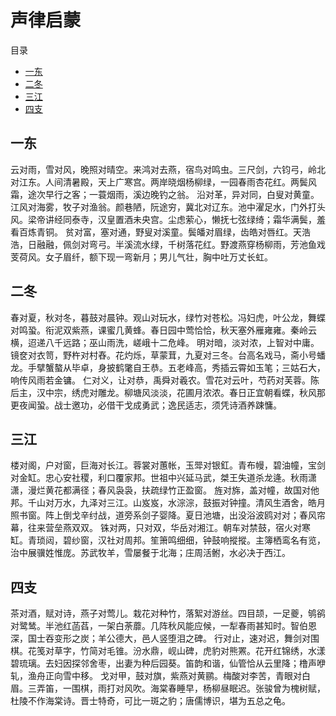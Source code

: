 # 声律启蒙

目录

* [一东](#一东)
* [二冬](#二冬)
* [三江](#三江)
* [四支](#四支)

## 一东

云对雨，雪对风，晚照对晴空。来鸿对去燕，宿鸟对鸣虫。三尺剑，六钧弓，岭北对江东。人间清暑殿，天上广寒宫。两岸晓烟杨柳绿，一园春雨杏花红。两鬓风霜，途次早行之客；一蓑烟雨，溪边晚钓之翁。
沿对革，异对同，白叟对黄童。江风对海雾，牧子对渔翁。颜巷陋，阮途穷，冀北对辽东。池中濯足水，门外打头风。梁帝讲经同泰寺，汉皇置酒未央宫。尘虑萦心，懒抚七弦绿绮；霜华满鬓，羞看百炼青铜。
贫对富，塞对通，野叟对溪童。鬓皤对眉绿，齿皓对唇红。天浩浩，日融融，佩剑对弯弓。半溪流水绿，千树落花红。野渡燕穿杨柳雨，芳池鱼戏芰荷风。女子眉纤，额下现一弯新月；男儿气壮，胸中吐万丈长虹。

## 二冬

春对夏，秋对冬，暮鼓对晨钟。观山对玩水，绿竹对苍松。冯妇虎，叶公龙，舞蝶对鸣蛩。衔泥双紫燕，课蜜几黄蜂。春日园中莺恰恰，秋天塞外雁雍雍。秦岭云横，迢递八千远路；巫山雨洗，嵯峨十二危峰。
明对暗，淡对浓，上智对中庸。镜奁对衣笥，野杵对村舂。花灼烁，草蒙茸，九夏对三冬。台高名戏马，斋小号蟠龙。手擘蟹螯从毕卓，身披鹤氅自王恭。五老峰高，秀插云霄如玉笔；三姑石大，响传风雨若金镛。
仁对义，让对恭，禹舜对羲农。雪花对云叶，芍药对芙蓉。陈后主，汉中宗，绣虎对雕龙。柳塘风淡淡，花圃月浓浓。春日正宜朝看蝶，秋风那更夜闻蛩。战士邀功，必借干戈成勇武；逸民适志，须凭诗酒养踈慵。

## 三江

楼对阁，户对窗，巨海对长江。蓉裳对蕙帐，玉斝对银釭。青布幔，碧油幢，宝剑对金缸。忠心安社稷，利口覆家邦。世祖中兴延马武，桀王失道杀龙逄。秋雨潇潇，漫烂黄花都满径；春风袅袅，扶疏绿竹正盈窗。
旌对旆，盖对幢，故国对他邦。千山对万水，九泽对三江。山岌岌，水淙淙，鼓振对钟撞。清风生酒舍，皓月照书窗。阵上倒戈辛纣战，道旁系剑子婴降。夏日池塘，出没浴波鸥对对；春风帘幕，往来营垒燕双双。
铢对两，只对双，华岳对湘江。朝车对禁鼓，宿火对寒缸。青琐闼，碧纱窗，汉社对周邦。笙箫鸣细细，钟鼓响摐摐。主簿栖鸾名有览，治中展骥姓惟庞。苏武牧羊，雪屡餐于北海；庄周活鲋，水必决于西江。

## 四支

茶对酒，赋对诗，燕子对莺儿。栽花对种竹，落絮对游丝。四目颉，一足夔，鸲鹆对鹭鸶。半池红菡萏，一架白荼蘼。几阵秋风能应候，一犁春雨甚知时。智伯恩深，国士吞变形之炭；羊公德大，邑人竖堕泪之碑。
行对止，速对迟，舞剑对围棋。花笺对草字，竹简对毛锥。汾水鼎，岘山碑，虎豹对熊罴。花开红锦绣，水漾碧琉璃。去妇因探邻舍枣，出妻为种后园葵。笛韵和谐，仙管恰从云里降；橹声咿轧，渔舟正向雪中移。
戈对甲，鼓对旗，紫燕对黄鹂。梅酸对李苦，青眼对白眉。三弄笛，一围棋，雨打对风吹。海棠春睡早，杨柳昼眠迟。张骏曾为槐树赋，杜陵不作海棠诗。晋士特奇，可比一斑之豹；唐儒博识，堪为五总之龟。